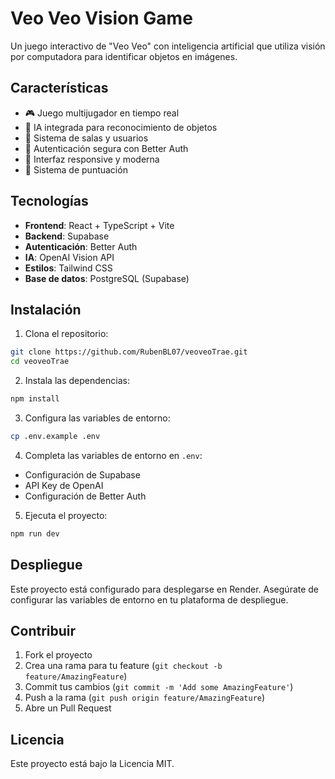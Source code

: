 # Veo Veo Vision Game

Un juego interactivo de "Veo Veo" con inteligencia artificial que utiliza visión por computadora para identificar objetos en imágenes.

## Características

- 🎮 Juego multijugador en tiempo real
- 🤖 IA integrada para reconocimiento de objetos
- 👥 Sistema de salas y usuarios
- 🔐 Autenticación segura con Better Auth
- 📱 Interfaz responsive y moderna
- 🎯 Sistema de puntuación

## Tecnologías

- **Frontend**: React + TypeScript + Vite
- **Backend**: Supabase
- **Autenticación**: Better Auth
- **IA**: OpenAI Vision API
- **Estilos**: Tailwind CSS
- **Base de datos**: PostgreSQL (Supabase)

## Instalación

1. Clona el repositorio:
```bash
git clone https://github.com/RubenBL07/veoveoTrae.git
cd veoveoTrae
```

2. Instala las dependencias:
```bash
npm install
```

3. Configura las variables de entorno:
```bash
cp .env.example .env
```

4. Completa las variables de entorno en `.env`:
- Configuración de Supabase
- API Key de OpenAI
- Configuración de Better Auth

5. Ejecuta el proyecto:
```bash
npm run dev
```

## Despliegue

Este proyecto está configurado para desplegarse en Render. Asegúrate de configurar las variables de entorno en tu plataforma de despliegue.

## Contribuir

1. Fork el proyecto
2. Crea una rama para tu feature (`git checkout -b feature/AmazingFeature`)
3. Commit tus cambios (`git commit -m 'Add some AmazingFeature'`)
4. Push a la rama (`git push origin feature/AmazingFeature`)
5. Abre un Pull Request

## Licencia

Este proyecto está bajo la Licencia MIT.
